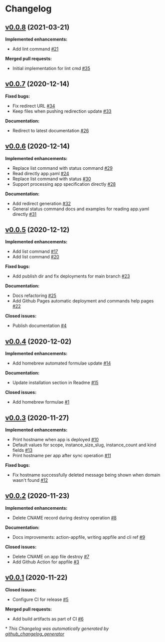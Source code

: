 # Changelog

## [v0.0.8](https://github.com/renehernandez/appfile/tree/v0.0.8) (2021-03-21)

**Implemented enhancements:**

- Add lint command [\#21](https://github.com/renehernandez/appfile/issues/21)

**Merged pull requests:**

- Initial implementation for lint cmd [\#35](https://github.com/renehernandez/appfile/pull/35)

## [v0.0.7](https://github.com/renehernandez/appfile/tree/v0.0.7) (2020-12-14)

**Fixed bugs:**

- Fix redirect URL [\#34](https://github.com/renehernandez/appfile/pull/34)
- Keep files when pushing redirection update [\#33](https://github.com/renehernandez/appfile/pull/33)

**Documentation:**

- Redirect to latest documentation [\#26](https://github.com/renehernandez/appfile/issues/26)

## [v0.0.6](https://github.com/renehernandez/appfile/tree/v0.0.6) (2020-12-14)

**Implemented enhancements:**

- Replace list command with status command [\#29](https://github.com/renehernandez/appfile/issues/29)
- Read directly app.yaml [\#24](https://github.com/renehernandez/appfile/issues/24)
- Replace list command with status [\#30](https://github.com/renehernandez/appfile/pull/30)
- Support processing app specification directly [\#28](https://github.com/renehernandez/appfile/pull/28)

**Documentation:**

- Add redirect generation [\#32](https://github.com/renehernandez/appfile/pull/32)
- General status command docs and examples for reading app.yaml directly [\#31](https://github.com/renehernandez/appfile/pull/31)

## [v0.0.5](https://github.com/renehernandez/appfile/tree/v0.0.5) (2020-12-12)

**Implemented enhancements:**

- Add list command [\#17](https://github.com/renehernandez/appfile/issues/17)
- Add list command [\#20](https://github.com/renehernandez/appfile/pull/20)

**Fixed bugs:**

- Add publish dir and fix deployments for main branch [\#23](https://github.com/renehernandez/appfile/pull/23)

**Documentation:**

- Docs refactoring [\#25](https://github.com/renehernandez/appfile/pull/25)
- Add Github Pages automatic deployment and commands help pages [\#22](https://github.com/renehernandez/appfile/pull/22)

**Closed issues:**

- Publish documentation [\#4](https://github.com/renehernandez/appfile/issues/4)

## [v0.0.4](https://github.com/renehernandez/appfile/tree/v0.0.4) (2020-12-02)

**Implemented enhancements:**

- Add homebrew automated formulae update [\#14](https://github.com/renehernandez/appfile/pull/14)

**Documentation:**

- Update installation section in Readme [\#15](https://github.com/renehernandez/appfile/pull/15)

**Closed issues:**

- Add homebrew formulae [\#1](https://github.com/renehernandez/appfile/issues/1)

## [v0.0.3](https://github.com/renehernandez/appfile/tree/v0.0.3) (2020-11-27)

**Implemented enhancements:**

- Print hostname when app is deployed [\#10](https://github.com/renehernandez/appfile/issues/10)
- Default values for scope, instance\_size\_slug, instance\_count and kind fields [\#13](https://github.com/renehernandez/appfile/pull/13)
- Print hostname per app after sync operation [\#11](https://github.com/renehernandez/appfile/pull/11)

**Fixed bugs:**

- Fix hostname successfully deleted message being shown when domain wasn't found [\#12](https://github.com/renehernandez/appfile/pull/12)

## [v0.0.2](https://github.com/renehernandez/appfile/tree/v0.0.2) (2020-11-23)

**Implemented enhancements:**

- Delete CNAME record during destroy operation [\#8](https://github.com/renehernandez/appfile/pull/8)

**Documentation:**

- Docs improvements: action-appfile, writing appfile and cli ref [\#9](https://github.com/renehernandez/appfile/pull/9)

**Closed issues:**

- Delete CNAME on app file destroy  [\#7](https://github.com/renehernandez/appfile/issues/7)
- Add Github Action for appfile [\#3](https://github.com/renehernandez/appfile/issues/3)

## [v0.0.1](https://github.com/renehernandez/appfile/tree/v0.0.1) (2020-11-22)

**Closed issues:**

- Configure CI for release [\#5](https://github.com/renehernandez/appfile/issues/5)

**Merged pull requests:**

- Add build artifacts as part of CI [\#6](https://github.com/renehernandez/appfile/pull/6)



\* *This Changelog was automatically generated by [github_changelog_generator](https://github.com/github-changelog-generator/github-changelog-generator)*
